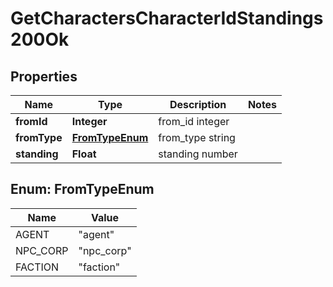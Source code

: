 
# GetCharactersCharacterIdStandings200Ok

## Properties
Name | Type | Description | Notes
------------ | ------------- | ------------- | -------------
**fromId** | **Integer** | from_id integer | 
**fromType** | [**FromTypeEnum**](#FromTypeEnum) | from_type string | 
**standing** | **Float** | standing number | 


<a name="FromTypeEnum"></a>
## Enum: FromTypeEnum
Name | Value
---- | -----
AGENT | &quot;agent&quot;
NPC_CORP | &quot;npc_corp&quot;
FACTION | &quot;faction&quot;



